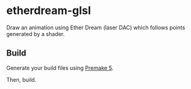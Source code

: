 # etherdream-glsl

Draw an animation using Ether Dream (laser DAC) which follows points generated by a shader.

## Build

Generate your build files using [Premake 5](https://premake.github.io/).

Then, build.
